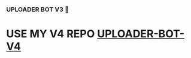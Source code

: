 ### UPLOADER BOT V3 🚀



# USE MY V4 REPO [UPLOADER-BOT-V4](https://github.com/LISA-KOREA/UPLOADER-BOT-V4)
